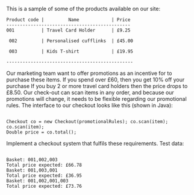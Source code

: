 This is a sample of some of the products available on our site:

```
Product code |         Name            | Price
----------------------------------------------
001          | Travel Card Holder      | £9.25
 
 002         | Personalised cufflinks  | £45.00
 
 003         | Kids T-shirt            | £19.95
 
-----------------------------------------------
```

Our marketing team want to offer promotions as an incentive for to purchase these items.
If you spend over £60, then you get 10% off your purchase
If you buy 2 or more travel card holders then the price drops to £8.50.
Our check-out can scan items in any order, and because our promotions will change, it needs to be flexible regarding our promotional rules.
The interface to our checkout looks like this (shown in Java):

```

Checkout co = new Checkout(promotionalRules); co.scan(item);
co.scan(item);
Double price = co.total();

```

Implement a checkout system that fulfils these requirements.
Test data:
```

Basket: 001,002,003
Total price expected: £66.78
Basket: 001,003,001
Total price expected: £36.95
Basket: 001,002,001,003
Total price expected: £73.76

```